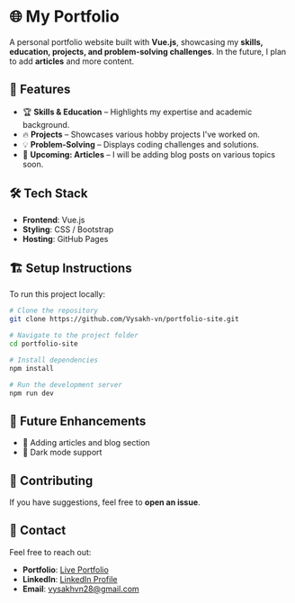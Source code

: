 # 🌐 My Portfolio  

A personal portfolio website built with **Vue.js**, showcasing my **skills, education, projects, and problem-solving challenges**. In the future, I plan to add **articles** and more content.  

## 🚀 Features  
- 🏆 **Skills & Education** – Highlights my expertise and academic background.  
- 🔥 **Projects** – Showcases various hobby projects I've worked on.  
- 💡 **Problem-Solving** – Displays coding challenges and solutions.  
- 📝 **Upcoming: Articles** – I will be adding blog posts on various topics soon.  

## 🛠️ Tech Stack  
- **Frontend**: Vue.js
- **Styling**: CSS / Bootstrap
- **Hosting**: GitHub Pages  

## 🏗️ Setup Instructions  
To run this project locally:  

```bash
# Clone the repository
git clone https://github.com/Vysakh-vn/portfolio-site.git

# Navigate to the project folder
cd portfolio-site

# Install dependencies
npm install

# Run the development server
npm run dev
```

## 🔮 Future Enhancements  
- 📝 Adding articles and blog section  
- 🌙 Dark mode support  

## 🎯 Contributing  
If you have suggestions, feel free to **open an issue**.

## 📧 Contact  
Feel free to reach out:  
- **Portfolio**: [Live Portfolio](https://vysakh-vn.github.io/portfolio-site/)  
- **LinkedIn**: [LinkedIn Profile](https:linkedin.com/in/vysakh-vn)  
- **Email**: vysakhvn28@gmail.com


